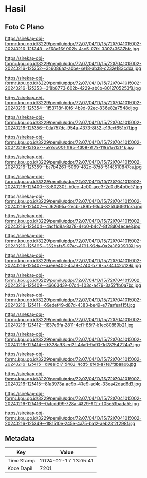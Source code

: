 # Hasil

## Foto C Plano

https://sirekap-obj-formc.kpu.go.id/3229/pemilu/pdpr/72/07/04/10/15/7207041015002-20240216-125348--c768d16f-992b-4ae5-97fd-339243537bfa.jpg

https://sirekap-obj-formc.kpu.go.id/3229/pemilu/pdpr/72/07/04/10/15/7207041015002-20240216-125352--3b6086a2-a0be-4e18-ab38-c232e183cdda.jpg

https://sirekap-obj-formc.kpu.go.id/3229/pemilu/pdpr/72/07/04/10/15/7207041015002-20240216-125353--3f8b8773-602b-4229-ab0b-8012705253f8.jpg

https://sirekap-obj-formc.kpu.go.id/3229/pemilu/pdpr/72/07/04/10/15/7207041015002-20240216-125354--1f53718f-10f6-4b9d-92ec-836e82a7548d.jpg

https://sirekap-obj-formc.kpu.go.id/3229/pemilu/pdpr/72/07/04/10/15/7207041015002-20240216-125356--0da757dd-954a-4373-8f82-e19cef651b7f.jpg

https://sirekap-obj-formc.kpu.go.id/3229/pemilu/pdpr/72/07/04/10/15/7207041015002-20240216-125357--a58dc00f-ff6a-4308-8f78-118b1ae12f4b.jpg

https://sirekap-obj-formc.kpu.go.id/3229/pemilu/pdpr/72/07/04/10/15/7207041015002-20240216-125359--be7b4263-5069-482c-87d8-5148510847ca.jpg

https://sirekap-obj-formc.kpu.go.id/3229/pemilu/pdpr/72/07/04/10/15/7207041015002-20240216-125400--3c802302-b0ec-4c00-ade3-2d0fd54b0e97.jpg

https://sirekap-obj-formc.kpu.go.id/3229/pemilu/pdpr/72/07/04/10/15/7207041015002-20240216-125402--c062695a-2ecb-489b-93c4-825946931c7a.jpg

https://sirekap-obj-formc.kpu.go.id/3229/pemilu/pdpr/72/07/04/10/15/7207041015002-20240216-125404--4acf1d8a-8a78-4eb0-b4d7-8f28d04ecee8.jpg

https://sirekap-obj-formc.kpu.go.id/3229/pemilu/pdpr/72/07/04/10/15/7207041015002-20240216-125405--362bafa5-97ec-4701-92da-0a2e36939389.jpg

https://sirekap-obj-formc.kpu.go.id/3229/pemilu/pdpr/72/07/04/10/15/7207041015002-20240216-125407--aaeee40d-4ca9-4740-b7f9-5734042c129d.jpg

https://sirekap-obj-formc.kpu.go.id/3229/pemilu/pdpr/72/07/04/10/15/7207041015002-20240216-125409--46663d39-07c4-403c-a479-3a55ffb0a7bc.jpg

https://sirekap-obj-formc.kpu.go.id/3229/pemilu/pdpr/72/07/04/10/15/7207041015002-20240216-125411--69edef49-d87d-4383-be49-e77aafeaf15f.jpg

https://sirekap-obj-formc.kpu.go.id/3229/pemilu/pdpr/72/07/04/10/15/7207041015002-20240216-125412--1837e6fa-2811-4cf1-85f7-b1ec80869b21.jpg

https://sirekap-obj-formc.kpu.go.id/3229/pemilu/pdpr/72/07/04/10/15/7207041015002-20240216-125414--fb328a93-ed2f-4da0-9a90-1d78254224a2.jpg

https://sirekap-obj-formc.kpu.go.id/3229/pemilu/pdpr/72/07/04/10/15/7207041015002-20240216-125415--d0ea1c17-5482-4dd5-8f4d-a7fe7fdbaa66.jpg

https://sirekap-obj-formc.kpu.go.id/3229/pemilu/pdpr/72/07/04/10/15/7207041015002-20240216-125415--81a3973a-ac9b-43e9-ad4c-33ea42dad6d3.jpg

https://sirekap-obj-formc.kpu.go.id/3229/pemilu/pdpr/72/07/04/10/15/7207041015002-20240216-125416--0afcdd99-728a-4829-9f2b-f05e53bada55.jpg

https://sirekap-obj-formc.kpu.go.id/3229/pemilu/pdpr/72/07/04/10/15/7207041015002-20240216-125349--1f81510e-245e-4a75-ba12-aeb2312f298f.jpg


## Metadata

| Key        | Value               |
| ---------- | ------------------- |
| Time Stamp | 2024-02-17 13:05:41 |
| Kode Dapil | 7201                |



